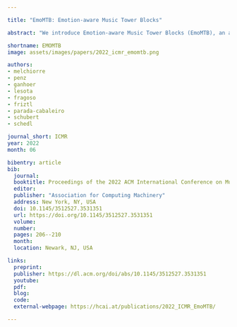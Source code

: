 ```yaml
---

title: "EmoMTB: Emotion-aware Music Tower Blocks"

abstract: "We introduce Emotion-aware Music Tower Blocks (EmoMTB), an audiovisual interface to explore large music collections. It creates a musical landscape, by adopting the metaphor of a city, where similar songs are grouped into the same building and nearby buildings form neighborhoods of particular genres. In order to personalize the user experience, an underlying classifier monitors textual user-generated content, by predicting their emotional state and adapting the audiovisual elements of the interface accordingly. EmoMTB enables users to explore different musical styles either within their comfort zone or outside of it. Besides, tailoring the results of the recommender engine to match the affective state of the user, EmoMTB offers a unique way to discover and enjoy music. EmoMTB supports exploring a collection of circa half a million streamed songs using a regular smartphone as a control interface to navigate in the landscape." 

shortname: EMOMTB
image: assets/images/papers/2022_icmr_emomtb.png

authors:
- melchiorre
- penz
- ganhoer
- lesota
- fragoso
- friztl
- parada-cabaleiro
- schubert
- schedl

journal_short: ICMR
year: 2022
month: 06

bibentry: article
bib:
  journal:
  booktitle: Proceedings of the 2022 ACM International Conference on Multimedia Retrieval (ICMR)
  editor: 
  publisher: "Association for Computing Machinery"
  address: New York, NY, USA
  doi: 10.1145/3512527.3531351
  url: https://doi.org/10.1145/3512527.3531351
  volume:
  number:
  pages: 206--210
  month: 
  location: Newark, NJ, USA

links:
  preprint:
  publisher: https://dl.acm.org/doi/abs/10.1145/3512527.3531351
  youtube: 
  pdf: 
  blog: 
  code: 
  external-webpage: https://hcai.at/publications/2022_ICMR_EmoMTB/

---
```


